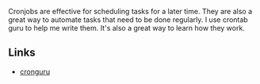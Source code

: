 Cronjobs are effective for scheduling tasks for a later time. They are also a great way to automate tasks that need to be done regularly. I use crontab guru to help me write them. It's also a great way to learn how they work. 

## Links
- [cronguru](https://crontab.guru/)